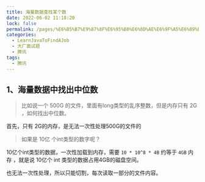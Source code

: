 ```yaml
---
title: 海量数据查找某个数
date: 2022-06-02 11:18:20
lock: false
permalink: /pages/%E6%B5%B7%E9%87%8F%E6%95%B0%E6%8D%AE%E6%9F%A5%E6%89%BE%E6%9F%90%E4%B8%AA%E6%95%B0
categories:
  - LearnJavaToFindAJob
  - 大厂面试题
  - 腾讯
tags:
  - 腾讯
---
```

## 1、海量数据中找出中位数

> 比如说一个 500G 的文件，里面有long类型的乱序整数，但是内存只有 2G ，如何找出中位数。

首先，只有 2G的内存，是无法一次性处理500G的文件的

> 如果是 10亿 个int类型的数字呢？

10亿个int类型的数据，一次性加载到内存，需要  `10 * 10^8 * 4B`   约等于 `4GB` 内存 ，就是说 10亿个 int 类型的数据占用4GB的磁盘空间。

也无法一次性处理，所以只能切割，每次读取一部分的文件内容。











